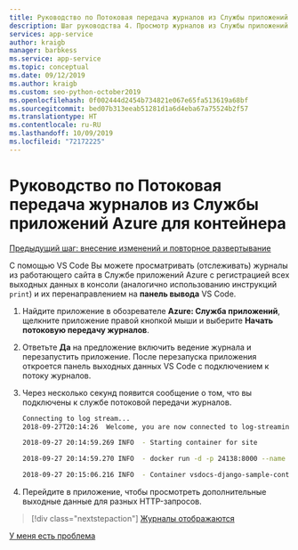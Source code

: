 ```yaml
---
title: Руководство по Потоковая передача журналов из Службы приложений Azure для контейнера в Visual Studio Code
description: Шаг руководства 4. Просмотр журналов из Службы приложений Azure для отслеживания их поведения
services: app-service
author: kraigb
manager: barbkess
ms.service: app-service
ms.topic: conceptual
ms.date: 09/12/2019
ms.author: kraigb
ms.custom: seo-python-october2019
ms.openlocfilehash: 0f002444d2454b734821e067e65fa513619a68bf
ms.sourcegitcommit: bed07b313eeab51281d1a6d4eba67a75524b2f57
ms.translationtype: HT
ms.contentlocale: ru-RU
ms.lasthandoff: 10/09/2019
ms.locfileid: "72172225"
---
```

# <a name="tutorial-stream-logs-from-azure-app-service-for-a-container"></a>Руководство по Потоковая передача журналов из Службы приложений Azure для контейнера

[Предыдущий шаг: внесение изменений и повторное развертывание](tutorial-deploy-containers-03.md)

С помощью VS Code Вы можете просматривать (отслеживать) журналы из работающего сайта в Службе приложений Azure с регистрацией всех выходных данных в консоли (аналогично использованию инструкций `print`) и их перенаправлением на **панель вывода** VS Code.

1. Найдите приложение в обозревателе **Azure: Служба приложений**, щелкните приложение правой кнопкой мыши и выберите **Начать потоковую передачу журналов**.

1. Ответьте **Да** на предложение включить ведение журнала и перезапустить приложение. После перезапуска приложения откроется панель выходных данных VS Code с подключением к потоку журналов.

1. Через несколько секунд появится сообщение о том, что вы подключены к службе потоковой передачи журналов.

    ```bash
    Connecting to log stream...
    2018-09-27T20:14:26  Welcome, you are now connected to log-streaming service.

    2018-09-27 20:14:59.269 INFO  - Starting container for site

    2018-09-27 20:14:59.270 INFO  - docker run -d -p 24138:8000 --name vsdocs-django-sample-container_0 -e WEBSITES_PORT=8000 -e WEBSITE_SITE_NAME=vsdocs-django-sample-container -e WEBSITE_AUTH_ENABLED=False -e WEBSITE_ROLE_INSTANCE_ID=0 -e WEBSITE_INSTANCE_ID=02c705ae24eaf5f298e553a9c2724b9fe4485707c2d1c36137cd02931091e561 -e HTTP_LOGGING_ENABLED=1 vsdocsregistry.azurecr.io/python-sample-vscode-django-tutorial:latest

    2018-09-27 20:15:06.216 INFO  - Container vsdocs-django-sample-container_0 for site vsdocs-django-sample-container initialized successfully.
    ```

1. Перейдите в приложение, чтобы просмотреть дополнительные выходные данные для разных HTTP-запросов.

> [!div class="nextstepaction"]
> [Журналы отображаются](tutorial-deploy-containers-05.md)

[У меня есть проблема](https://www.research.net/r/PWZWZ52?tutorial=vscode-appservice-containers&step=04-stream-logs)

